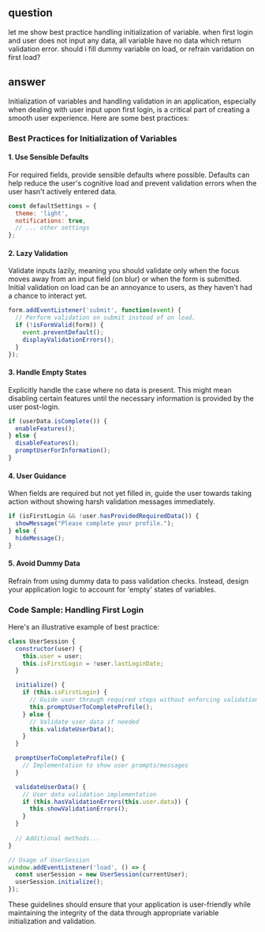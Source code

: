 ## question
let  me show best practice handling initialization of variable.
when first login and user does not input any data, all variable have no data which return validation error. should i fill dummy variable on load, or refrain varidation on first load?


## answer
Initialization of variables and handling validation in an application, especially when dealing with user input upon first login, is a critical part of creating a smooth user experience. Here are some best practices:

### Best Practices for Initialization of Variables

#### 1. Use Sensible Defaults
For required fields, provide sensible defaults where possible. Defaults can help reduce the user's cognitive load and prevent validation errors when the user hasn't actively entered data.

```javascript
const defaultSettings = {
  theme: 'light',
  notifications: true,
  // ... other settings
};
```

#### 2. Lazy Validation
Validate inputs lazily, meaning you should validate only when the focus moves away from an input field (on blur) or when the form is submitted. Initial validation on load can be an annoyance to users, as they haven't had a chance to interact yet.

```javascript
form.addEventListener('submit', function(event) {
  // Perform validation on submit instead of on load.
  if (!isFormValid(form)) {
    event.preventDefault();
    displayValidationErrors();
  }
});
```

#### 3. Handle Empty States
Explicitly handle the case where no data is present. This might mean disabling certain features until the necessary information is provided by the user post-login.

```javascript
if (userData.isComplete()) {
  enableFeatures();
} else {
  disableFeatures();
  promptUserForInformation();
}
```

#### 4. User Guidance
When fields are required but not yet filled in, guide the user towards taking action without showing harsh validation messages immediately.

```javascript
if (isFirstLogin && !user.hasProvidedRequiredData()) {
  showMessage("Please complete your profile.");
} else {
  hideMessage();
}
```

#### 5. Avoid Dummy Data
Refrain from using dummy data to pass validation checks. Instead, design your application logic to account for 'empty' states of variables.

### Code Sample: Handling First Login

Here's an illustrative example of best practice:

```javascript
class UserSession {
  constructor(user) {
    this.user = user;
    this.isFirstLogin = !user.lastLoginDate;
  }

  initialize() {
    if (this.isFirstLogin) {
      // Guide user through required steps without enforcing validation just yet
      this.promptUserToCompleteProfile();
    } else {
      // Validate user data if needed
      this.validateUserData();
    }
  }

  promptUserToCompleteProfile() {
    // Implementation to show user prompts/messages
  }

  validateUserData() {
    // User data validation implementation
    if (this.hasValidationErrors(this.user.data)) {
      this.showValidationErrors();
    }
  }
  
  // Additional methods...
}

// Usage of UserSession
window.addEventListener('load', () => {
  const userSession = new UserSession(currentUser);
  userSession.initialize();
});
```

These guidelines should ensure that your application is user-friendly while maintaining the integrity of the data through appropriate variable initialization and validation.
